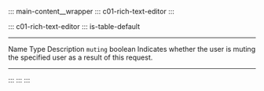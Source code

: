 ::: main-content__wrapper
::: c01-rich-text-editor
:::

::: c01-rich-text-editor
::: is-table-default
  ------------ --------- --------------------------------------------------------------------------------------
  Name         Type      Description
  ` muting `   boolean   Indicates whether the user is muting the specified user as a result of this request.
  ------------ --------- --------------------------------------------------------------------------------------
:::
:::
:::
